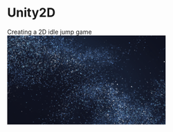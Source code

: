 # Unity2D
Creating a 2D idle jump game
![alt text](https://github.com/p18vogd/Unity2D/blob/main/SpaceJump/Assets/Art/256715974_178588704399933_4564595819561996412_n.png)
